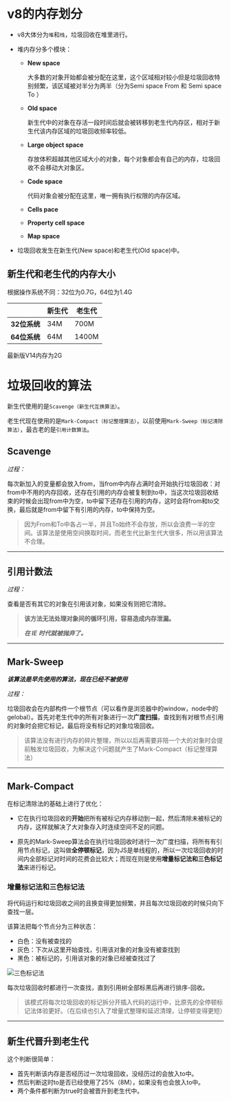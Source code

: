 # v8的内存划分

- v8大体分为`堆`和`栈`，垃圾回收在堆里进行。
- 堆内存分多个模块：
  - **New space**   
  
    大多数的对象开始都会被分配在这里，这个区域相对较小但是垃圾回收特别频繁，该区域被对半分为两半（分为Semi space From 和 Semi space To ）
  
  - **Old space**
  
    新生代中的对象在存活一段时间后就会被转移到老生代内存区，相对于新生代该内存区域的垃圾回收频率较低。
  
  - **Large object space** 
  
    存放体积超越其他区域大小的对象，每个对象都会有自己的内存，垃圾回收不会移动大对象区。
  
  - **Code space**  
  
    代码对象会被分配在这里，唯一拥有执行权限的内存区域。
  
  - **Cells pace**
  
  - **Property cell space**
  
  - **Map space**
  
- 垃圾回收发生在新生代(New space)和老生代(Old space)中。

## 新生代和老生代的内存大小

根据操作系统不同：32位为0.7G，64位为1.4G

|          | 新生代 | 老生代 |
| ------ | ------ | ------ |
| **32位系统** | 34M    | 700M   |
| **64位系统** | 64M    | 1400M  |

最新版V14内存为2G

# 垃圾回收的算法

新生代使用的是`Scavenge（新生代互换算法）`。

老生代现在使用的是`Mark-Compact（标记整理算法）`，以前使用`Mark-Sweep（标记清除算法）`，最古老的是`引用计数算法`。

## Scavenge

*过程：*

每次新加入的变量都会放入from，当from中内存占满时会开始执行垃圾回收：对from中不用的内存回收，还存在引用的内存会被复制到to中，当这次垃圾回收结束的时候会出现from中为空，to中留下还存在引用的内存，这时会将from和to交换，最后就是from中留下有引用的内存，to中保持为空。

> 因为From和To中各占一半，并且To始终不会存放，所以会浪费一半的空间。该算法是使用空间换取时间，而老生代比新生代大很多，所以用该算法不合理。

---

## 引用计数法

_过程：_

查看是否有其它的对象在引用该对象，如果没有则把它清除。

>  **该方法无法处理对象间的循环引用，容易造成内存泄漏。**
>
>  **_在 IE 时代就被抛弃了。_**

---

## Mark-Sweep

**_该算法是早先使用的算法，现在已经不被使用_**

*过程：*

垃圾回收会在内部构件一个根节点（可以看作是浏览器中的window，node中的gelobal）。首先对老生代中的所有对象进行一次**广度扫描**，查找到有对根节点引用的对象时会把它标记，最后将没有标记的对象垃圾回收。

> 该算法没有进行内存的碎片整理，所以以后再需要非陪一个大的对象时会提前触发垃圾回收，为解决这个问题就产生了Mark-Compact（标记整理算法）

---

## Mark-Compact

在标记清除法的基础上进行了优化：

- 它在执行垃圾回收的**开始**把所有被标记内存移动到一起，然后清除未被标记的内存，这样就解决了大对象存入时连续空间不足的问题。

- 原先的Mark-Sweep算法会在执行垃圾回收时进行一次广度扫描，将所有有引用节点标记，这叫做**全停顿标记**，因为JS是单线程的，所以一次垃圾回收的时间内全部标记对时间的花费会比较大；而现在则是使用**增量标记法和三色标记法**来进行标记。

### 增量标记法和三色标记法

将代码运行和垃圾回收之间的且换变得更加频繁，并且每次垃圾回收的时候只向下查找一层。

该算法把每个节点分为三种状态：

- 白色：没有被查找的
- 灰色：下次从这里开始查找，引用该对象的对象没有被查找到
- 黑色：被标记的，引用该对象的对象已经被查找过了


![三色标记法](https://p6-juejin.byteimg.com/tos-cn-i-k3u1fbpfcp/96421572e84445a5a4da60d28179c06f~tplv-k3u1fbpfcp-watermark.image)

每次垃圾回收时都进行一次查找，直到引用树全部标黑后再进行排序-回收。
> 该模式将每次垃圾回收的标记拆分开插入代码的运行中，比原先的全停顿标记法体验更好。（在后续也引入了增量式整理和延迟清理，让停顿变得更短）

---

## 新生代晋升到老生代

这个判断很简单：

- 首先判断该内存是否经历过一次垃圾回收，没经历过的会放入to中。
- 然后判断这时to是否已经使用了25%（8M），如果没有也会放入to中。
- 两个条件都判断为true时会被晋升到老生代中。